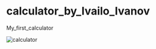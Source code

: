 # calculator_by_Ivailo_Ivanov
My_first_calculator

![calculator](https://github.com/IvailoIvanov1999/calculator_by_Ivailo_Ivanov/assets/122826150/73af78bb-769d-4a52-a33e-9ca1c7905529)
